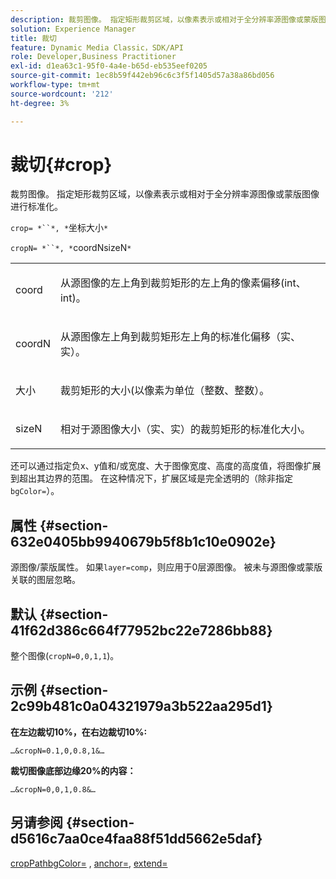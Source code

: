 ```yaml
---
description: 裁剪图像。 指定矩形裁剪区域，以像素表示或相对于全分辨率源图像或蒙版图像进行标准化。
solution: Experience Manager
title: 裁切
feature: Dynamic Media Classic，SDK/API
role: Developer,Business Practitioner
exl-id: d1ea63c1-95f0-4a4e-b65d-eb535eef0205
source-git-commit: 1ec8b59f442eb96c6c3f5f1405d57a38a86bd056
workflow-type: tm+mt
source-wordcount: '212'
ht-degree: 3%

---
```


# 裁切{#crop}

裁剪图像。 指定矩形裁剪区域，以像素表示或相对于全分辨率源图像或蒙版图像进行标准化。

`crop= *``*, *`坐标大小`*`

`cropN= *``*, *`coordNsizeN`*`

<table id="simpletable_472A9AD67AA64419B0877B0535F8B14A"> 
 <tr class="strow"> 
  <td class="stentry"> <p><span class="codeph"> <span class="varname"> coord</span></span> </p> </td> 
  <td class="stentry"> <p>从源图像的左上角到裁剪矩形的左上角的像素偏移(int、int)。 </p></td> 
 </tr> 
 <tr class="strow"> 
  <td class="stentry"> <p><span class="codeph"> <span class="varname"> coordN</span></span> </p> </td> 
  <td class="stentry"> <p>从源图像左上角到裁剪矩形左上角的标准化偏移（实、实）。 </p></td> 
 </tr> 
 <tr class="strow"> 
  <td class="stentry"> <p><span class="codeph"> <span class="varname"> 大小</span></span> </p></td> 
  <td class="stentry"> <p>裁剪矩形的大小(以像素为单位（整数、整数）。 </p></td> 
 </tr> 
 <tr class="strow"> 
  <td class="stentry"> <p><span class="codeph"> <span class="varname"> sizeN</span></span> </p></td> 
  <td class="stentry"> <p>相对于源图像大小（实、实）的裁剪矩形的标准化大小。 </p></td> 
 </tr> 
</table>

还可以通过指定负x、y值和/或宽度、大于图像宽度、高度的高度值，将图像扩展到超出其边界的范围。 在这种情况下，扩展区域是完全透明的（除非指定`bgColor=`）。

## 属性 {#section-632e0405bb9940679b5f8b1c10e0902e}

源图像/蒙版属性。 如果`layer=comp`，则应用于0层源图像。 被未与源图像或蒙版关联的图层忽略。

## 默认 {#section-41f62d386c664f77952bc22e7286bb88}

整个图像(`cropN=0,0,1,1`)。

## 示例 {#section-2c99b481c0a04321979a3b522aa295d1}

**在左边裁切10%，在右边裁切10%:**

`…&cropN=0.1,0,0.8,1&…`

**裁切图像底部边缘20%的内容：**

`…&cropN=0,0,1,0.8&…`

## 另请参阅 {#section-d5616c7aa0ce4faa88f51dd5662e5daf}

[](/help/aem-is-ir-api/is-api/http-ref/image-serving-api-ref/c-http-protocol-reference/c-command-reference/r-croppath.md) [cropPathbgColor=](../../../../../is-api/http-ref/image-serving-api-ref/c-http-protocol-reference/c-command-reference/r-bgcolor.md#reference-441371ba4ef54fe781887c5ae448f6ab) ,  [anchor=](../../../../../is-api/http-ref/image-serving-api-ref/c-http-protocol-reference/c-command-reference/r-anchor.md#reference-6661e548ab284b82828d8d94c8ddeb7c),  [extend=](../../../../../is-api/http-ref/image-serving-api-ref/c-http-protocol-reference/c-command-reference/r-extend.md#reference-7e9156beb285459d830e2d56782a74ac)

